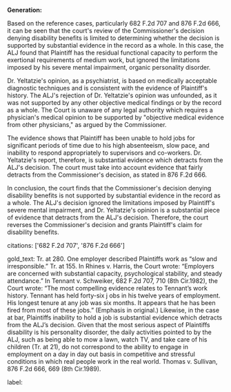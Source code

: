 **Generation:**


Based on the reference cases, particularly 682 F.2d 707 and 876 F.2d 666, it can be seen that the court's review of the Commissioner's decision denying disability benefits is limited to determining whether the decision is supported by substantial evidence in the record as a whole. In this case, the ALJ found that Plaintiff has the residual functional capacity to perform the exertional requirements of medium work, but ignored the limitations imposed by his severe mental impairment, organic personality disorder.

Dr. Yeltatzie's opinion, as a psychiatrist, is based on medically acceptable diagnostic techniques and is consistent with the evidence of Plaintiff's history. The ALJ's rejection of Dr. Yeltatzie's opinion was unfounded, as it was not supported by any other objective medical findings or by the record as a whole. The Court is unaware of any legal authority which requires a physician's medical opinion to be supported by "objective medical evidence from other physicians," as argued by the Commissioner.

The evidence shows that Plaintiff has been unable to hold jobs for significant periods of time due to his high absenteeism, slow pace, and inability to respond appropriately to supervisors and co-workers. Dr. Yeltatzie's report, therefore, is substantial evidence which detracts from the ALJ's decision. The court must take into account evidence that fairly detracts from the Commissioner's decision, as stated in 876 F.2d 666.

In conclusion, the court finds that the Commissioner's decision denying disability benefits is not supported by substantial evidence in the record as a whole. The ALJ's decision ignored the limitations imposed by Plaintiff's severe mental impairment, and Dr. Yeltatzie's opinion is a substantial piece of evidence that detracts from the ALJ's decision. Therefore, the court reverses the Commissioner's decision and grants Plaintiff's claim for disability benefits. 

citations: ['682 F.2d 707', '876 F.2d 666']

gold_text: Tr. at 280. One employer described Plaintiffs work as “slow and irresponsible.” Tr. at 155. In Rhines v. Harris, the Court wrote: “Employers are concerned with substantial capacity, psychological stability, and steady attendance.” In Tennant v. Schweiker, 682 F.2d 707, 710 (8th Cir.1982), the Court wrote: “The most compelling evidence relates to Tennant’s work history. Tennant has held forty-six j obs in his twelve years of employment. His longest tenure at any job was six months. It appears that he has been fired from most of these jobs.” (Emphasis in original.) Likewise, in the case at bar, Plaintiffs inability to hold a job is substantial evidence which detracts from the ALJ’s decision. Given that the most serious aspect of Plaintiffs disability is his personality disorder, the daily activities pointed to by the ALJ, such as being able to mow a lawn, watch TV, and take care of his children (Tr. at 21), do not correspond to the ability to engage in employment on a day in day out basis in competitive and stressful conditions in which real people work in the real world. Thomas v. Sullivan, 876 F.2d 666, 669 (8th Cir.1989).

label: 